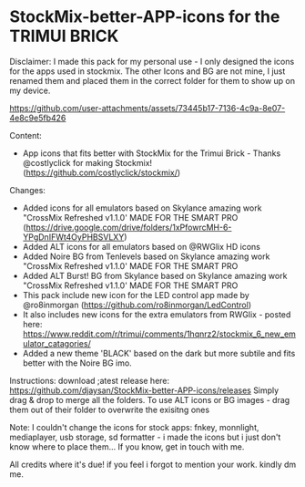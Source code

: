 # StockMix-better-APP-icons for the TRIMUI BRICK

Disclaimer: 
I made this pack for my personal use - I only designed the icons for the apps used in stockmix.
The other Icons and BG are not mine, I just renamed them and placed them in the correct folder for them to show up on my device.

https://github.com/user-attachments/assets/73445b17-7136-4c9a-8e07-4e8c9e5fb426

Content:
- App icons that fits better with StockMix for the Trimui Brick - Thanks @costlyclick for making Stockmix! (https://github.com/costlyclick/stockmix/)

Changes:
- Added icons for all emulators based on Skylance amazing work "CrossMix Refreshed v1.1.0' MADE FOR THE SMART PRO (https://drive.google.com/drive/folders/1xPfowrcMH-6-YPgDnIFWt4OyPHBSVLXY)
- Added ALT icons for all emulators based on @RWGlix HD icons
- Added Noire BG from Tenlevels based on Skylance amazing work "CrossMix Refreshed v1.1.0' MADE FOR THE SMART PRO
- Added ALT Burst! BG from Skylance based on Skylance amazing work "CrossMix Refreshed v1.1.0' MADE FOR THE SMART PRO
- This pack include new icon for the LED control app made by @ro8inmorgan (https://github.com/ro8inmorgan/LedControl)
- It also includes new icons for the extra emulators from RWGlix - posted here: https://www.reddit.com/r/trimui/comments/1hqnrz2/stockmix_6_new_emulator_catagories/ 
- Added a new theme 'BLACK' based on the dark but more subtile and fits better with the Noire BG imo.

Instructions:
download ;atest release here: https://github.com/djaysan/StockMix-better-APP-icons/releases
Simply drag & drop to merge all the folders.
To use ALT icons or BG images - drag them out of their folder to overwrite the exisitng ones

Note:
I couldn't change the icons for stock apps: fnkey, monnlight, mediaplayer, usb storage, sd formatter - i made the icons but i just don't know where to place them...
If you know, get in touch with me.

All credits where it's due! if you feel i forgot to mention your work. kindly dm me.
